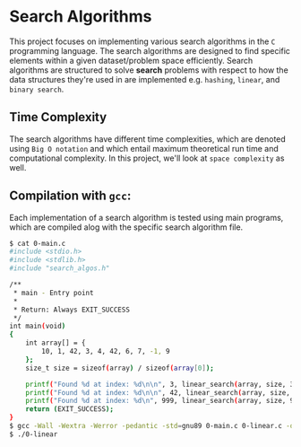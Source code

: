 # Search Algorithms

This project focuses on implementing various search algorithms in the `C` programming language. The search algorithms are designed to find specific elements within a given dataset/problem space efficiently. Search algorithms are structured to solve **search** problems with respect to how the data structures they're used in are implemented e.g. `hashing`, `linear`, and `binary search`.


## Time Complexity

The search algorithms have different time complexities, which are denoted using `Big O notation` and which entail maximum theoretical run time and computational complexity. In this project, we'll look at `space complexity` as well.

## Compilation with `gcc`:
Each implementation of a search algorithm is tested using main programs, which are compiled alog with the specific search algorithm file.

```bash
$ cat 0-main.c
#include <stdio.h>
#include <stdlib.h>
#include "search_algos.h"

/**
 * main - Entry point
 *
 * Return: Always EXIT_SUCCESS
 */
int main(void)
{
    int array[] = {
        10, 1, 42, 3, 4, 42, 6, 7, -1, 9
    };
    size_t size = sizeof(array) / sizeof(array[0]);

    printf("Found %d at index: %d\n\n", 3, linear_search(array, size, 3));
    printf("Found %d at index: %d\n\n", 42, linear_search(array, size, 42));
    printf("Found %d at index: %d\n", 999, linear_search(array, size, 999));
    return (EXIT_SUCCESS);
}
$ gcc -Wall -Wextra -Werror -pedantic -std=gnu89 0-main.c 0-linear.c -o 0-linear
$ ./0-linear
```
